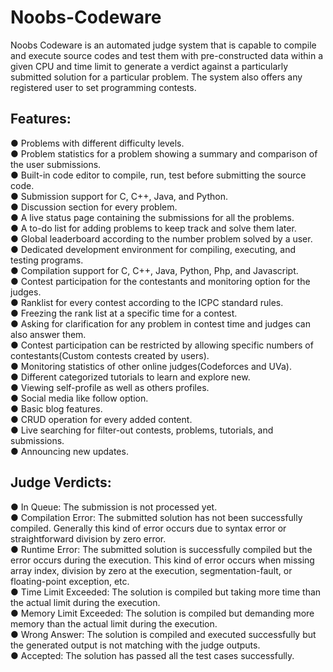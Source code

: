 # Noobs-Codeware

Noobs Codeware is an automated judge system that is capable to compile and execute source codes and test them with pre-constructed data within a given CPU and time limit to generate a verdict against a
particularly submitted solution for a particular problem. The system also offers any registered user to set programming contests.

<h2>Features:</h2>
● Problems with different difficulty levels.<br>
● Problem statistics for a problem showing a summary and comparison of the user submissions.<br>
● Built-in code editor to compile, run, test before submitting the source code.<br>
● Submission support for C, C++, Java, and Python.<br>
● Discussion section for every problem.<br>
● A live status page containing the submissions for all the problems.<br>
● A to-do list for adding problems to keep track and solve them later.<br>
● Global leaderboard according to the number problem solved by a user.<br>
● Dedicated development environment for compiling, executing, and testing programs.<br>
● Compilation support for C, C++, Java, Python, Php, and Javascript.<br>
● Contest participation for the contestants and monitoring option for the judges.<br>
● Ranklist for every contest according to the ICPC standard rules.<br>
● Freezing the rank list at a specific time for a contest.<br>
● Asking for clarification for any problem in contest time and judges can also answer them.<br>
● Contest participation can be restricted by allowing specific numbers of contestants(Custom contests created by users).<br>
● Monitoring statistics of other online judges(Codeforces and UVa).<br>
● Different categorized tutorials to learn and explore new.<br>
● Viewing self-profile as well as others profiles.<br>
● Social media like follow option.<br>
● Basic blog features.<br>
● CRUD operation for every added content.<br>
● Live searching for filter-out contests, problems, tutorials, and submissions.<br>
● Announcing new updates.<br>

<h2>Judge Verdicts:</h2>
● In Queue: The submission is not processed yet.<br>
● Compilation Error: The submitted solution has not been successfully compiled. Generally this kind of error occurs due to syntax error or straightforward division by zero error.<br>
● Runtime Error: The submitted solution is successfully compiled but the error occurs during the execution. This kind of error occurs when missing array index, division by zero at the execution, segmentation-fault, or floating-point exception, etc.<br>
● Time Limit Exceeded: The solution is compiled but taking more time than the actual limit during the execution.<br>
● Memory Limit Exceeded: The solution is compiled but demanding more memory than the actual limit during the execution.<br>
● Wrong Answer: The solution is compiled and executed successfully but the generated output is not matching with the judge outputs.<br>
● Accepted: The solution has passed all the test cases successfully.<br>
